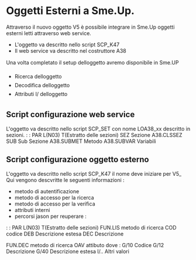 # Oggetti Esterni a Sme.Up.
Attraverso il nuovo oggetto V5 è possibile integrare in Sme.Up  oggetti esterni letti attraverso web service.

-  L'oggetto va descritto nello script SCP_K47
-  Il web service va descritto nel costruttore A38

Una volta completato il setup delloggetto avremo disponibile in Sme.UP
-  Ricerca delloggetto
-  Decodifica delloggetto
-  Attributi I/ delloggetto

## Script configurazione web service
L'oggetto va descritto nello script SCP_SET con nome LOA38_xx descritto in sezioni.
 :  : PAR L(N03) T(Estratto delle sezioni)
SEZ Sezione
A38.CLSSEZ
SUB Sub Sezione
A38.SUBMET Metodo
A38.SUBVAR Variabili


## Script configurazione oggetto esterno
L'oggetto va descritto nello script SCP_K47 il nome deve iniziare per V5_
Qui vengono descvritte le seguenti informazioni : 

-  metodo di autentificazione
-  metodo di accesso per la ricerca
-  metodo di accesso per la verifica
-  attributi interni
-  percorsi jason per reuperare : 

 :  : PAR L(N03) T(Estratto delle sezioni)
FUN.LIS metodo di ricerca
COD codice
DEB  Descrizione estesa
 DEC Descrizione

 FUN.DEC metodo di ricerca
 OAV attibuto dove : 
       G/10 Codice
       G/12 Descrizione
       G/40 Descrizione estesa
       I/.. Altri valori

